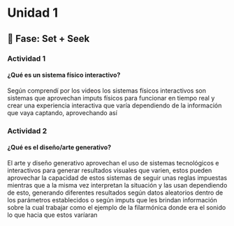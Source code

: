 # Unidad 1

## 🔎 Fase: Set + Seek

### Actividad 1

#### ¿Qué es un sistema físico interactivo?
Según comprendí por los videos los sistemas físicos interactivos son sistemas que aprovechan imputs físicos para funcionar en tiempo real y crear una experiencia interactiva que varía dependiendo de la información que vaya captando, aprovechando así

### Actividad 2
#### ¿Qué es el diseño/arte generativo?
El arte y diseño generativo aprovechan el uso de sistemas tecnológicos e interactivos para generar resultados visuales que varien, estos pueden aprovechar la capacidad de estos sistemas de seguir unas reglas impuestas mientras que a la misma vez interpretan la situación y las usan dependiendo de esto, generando diferentes resultados según datos aleatorios dentro de los parámetros establecidos o según imputs que les brindan información sobre la cual trabajar como el ejemplo de la filarmónica donde era el sonido lo que hacia que estos varíaran 
